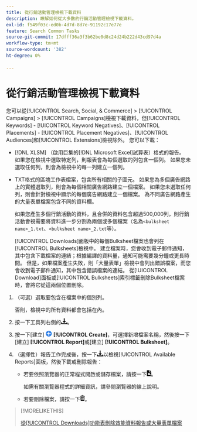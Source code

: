 ```yaml
---
title: 從行銷活動管理檢視下載資料
description: 瞭解如何從大多數的行銷活動管理檢視下載資料。
exl-id: f549f03c-ed0b-4d7d-8d7e-91192c17e77e
feature: Search Common Tasks
source-git-commit: 17dfff36a3f3b62be0d8c24d24b222d43cd97d4a
workflow-type: tm+mt
source-wordcount: '382'
ht-degree: 0%

---
```


# 從行銷活動管理檢視下載資料

<!-- Add info about new UI -->

您可以從[!UICONTROL Search, Social, & Commerce] > [!UICONTROL Campaigns] > [!UICONTROL Campaigns]檢視下載資料，但[!UICONTROL Keywords] - [!UICONTROL Keyword Negatives]、[!UICONTROL Placements] - [!UICONTROL Placement Negatives]、[!UICONTROL Audiences]和[!UICONTROL Extensions]檢視除外。 您可以下載：

* [!DNL XLSM] （啟用巨集的[!DNL Microsoft Excel]試算表）格式的報告。 如果您在檢視中選取特定列，則報表會為每個選取的列包含一個列。 如果您未選取任何列，則會為檢視中的每一列建立一個列。

* TXT格式的區塊工作表檔案，包含所有相關的子圖元。 如果您為多個廣告網路上的實體選取列，則會為每個相關廣告網路建立一個檔案。 如果您未選取任何列，則會針對檢視中顯示的每個廣告網路建立一個檔案。 為不同廣告網路產生的大量表單檔案包含不同的資料欄。

  如果您產生多個行銷活動的資料，且合併的資料包含超過500,000列，則行銷活動會視需要將資料進一步分割為兩個或多個檔案（名為`<bulksheet name>_1.txt`、`<bulksheet name>_2.txt`等）。

  [!UICONTROL Downloads]面板中的每個Bulksheet檔案也會列在[!UICONTROL Bulksheets]檢視中。 建立檔案時，您會收到電子郵件通知，其中包含下載檔案的連結；根據編譯的資料量，通知可能需要幾分鐘或更長時間。 但是，如果檔案產生失敗，則「大量表單」檢視中會列出錯誤檔案，而您會收到電子郵件通知，其中包含錯誤檔案的連結。 從[!UICONTROL Download]面板或[!UICONTROL Bulksheets]索引標籤刪除Bulksheet檔案時，會將它從這兩個位置刪除。

1. （可選）選取要包含在檔案中的個別列。

   否則，檢視中的所有資料都會包括在內。

1. 按一下工具列右側的![報告下載](/help/search-social-commerce/assets/download.png "報告下載")。

1. 按一下[建立] ![ ](/help/search-social-commerce/assets/add.png " [建立] ") **[!UICONTROL Create]**，可選擇新增檔案名稱，然後按一下[建立] **[!UICONTROL Report]**&#x200B;或[建立] **[!UICONTROL Bulksheet]**。

1. （選擇性）報告工作完成後，按一下![報告下載](/help/search-social-commerce/assets/download.png "報告下載")以檢視[!UICONTROL Available Reports]面板，然後下載或刪除報告：

   * 若要依照瀏覽器的正常程式開啟或儲存檔案，請按一下![下載試算表](/help/search-social-commerce/assets/download-spreadsheet.png "下載試算表")。

     如需有關瀏覽器程式的詳細資訊，請參閱瀏覽器的線上說明。

   * 若要刪除檔案，請按一下![刪除](/help/search-social-commerce/assets/delete.png "刪除")。

>[!MORELIKETHIS]
>
>[從[!UICONTROL Downloads]功能表刪除效能資料報告或大量表單檔案](/help/search-social-commerce/common-tasks/navigation-editing-selection/download-delete-data.md)
